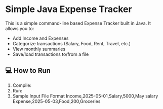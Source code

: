 
# Simple Java Expense Tracker

This is a simple command-line based Expense Tracker built in Java. It allows you to:

- Add Income and Expenses
- Categorize transactions (Salary, Food, Rent, Travel, etc.)
- View monthly summaries
- Save/load transactions to/from a file

## 💻 How to Run

1. Compile:
2. Run:
3. Sample Input File Format
   Income,2025-05-01,Salary,5000,May salary
   Expense,2025-05-03,Food,200,Groceries
